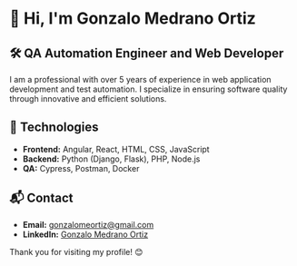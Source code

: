 # 👋 Hi, I'm Gonzalo Medrano Ortiz

## 🛠️ QA Automation Engineer and Web Developer

I am a professional with over 5 years of experience in web application development and test automation. I specialize in ensuring software quality through innovative and efficient solutions.

## 🚀 Technologies
- **Frontend:** Angular, React, HTML, CSS, JavaScript
- **Backend:** Python (Django, Flask), PHP, Node.js
- **QA:** Cypress, Postman, Docker

## 📬 Contact
- **Email:** [gonzalomeortiz@gmail.com](mailto:gonzalomeortiz@gmail.com)
- **LinkedIn:** [Gonzalo Medrano Ortiz](https://www.linkedin.com/in/gonzalomedranoortiz/)

Thank you for visiting my profile! 😊
